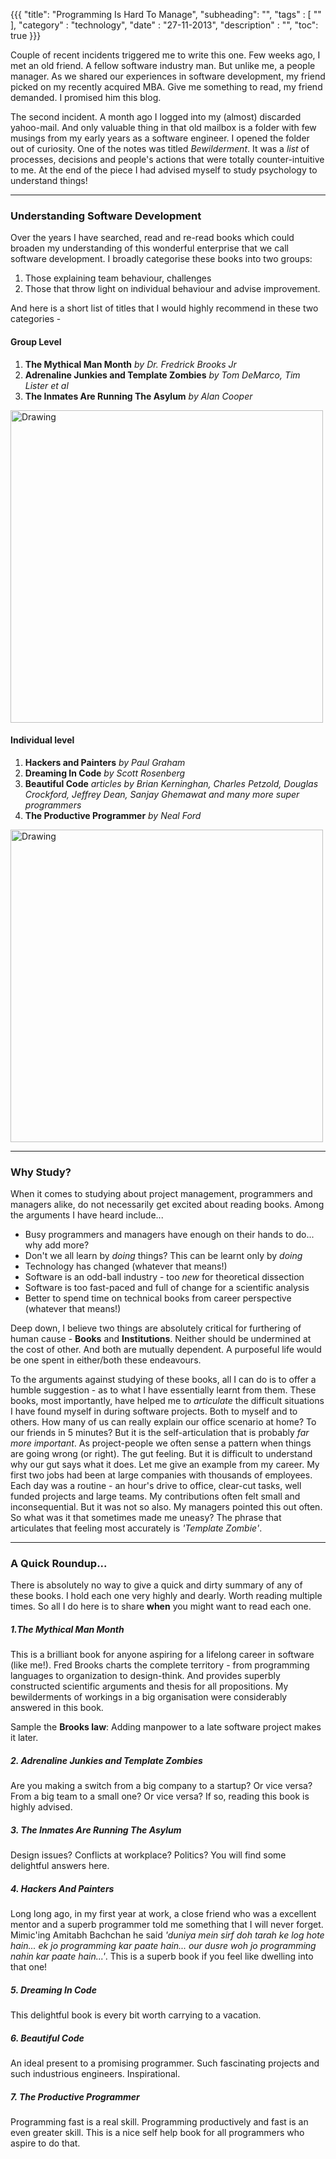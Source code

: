 {{{
    "title": "Programming Is Hard To Manage",
    "subheading": "",
    "tags" : [ "" ],
    "category" : "technology",
    "date" : "27-11-2013",
    "description" : "",
    "toc": true
}}}

Couple of recent incidents triggered me to write this one. Few weeks ago, I met an old friend. A fellow software industry man. But unlike me, a people manager. As we shared our experiences in software development, my friend picked on my recently acquired MBA. Give me something to read, my friend demanded. I promised him this blog.

The second incident. A month ago I logged into my (almost) discarded yahoo-mail. And only valuable thing in that old mailbox is a folder with few musings from my early years as a software engineer.  I opened the folder out of curiosity. One of the notes was titled *Bewilderment*. It was a *list* of processes, decisions and people's actions that were totally counter-intuitive to me. At the end of the piece I had advised myself to study psychology to understand things!

<hr>

### Understanding Software Development    
Over the years I have searched, read and re-read books which could broaden my understanding of this wonderful enterprise that we call software development. I broadly categorise these books into two groups: 

1. Those explaining team behaviour, challenges 
2. Those that throw light on individual behaviour and advise improvement. 

And here is a short list of titles that I would highly recommend in these two categories - 

#### Group Level
1. **The Mythical Man Month** *by Dr. Fredrick Brooks Jr*
2. **Adrenaline Junkies and Template Zombies** *by Tom DeMarco, Tim Lister et al*
3. **The Inmates Are Running The Asylum** *by Alan Cooper* 

<img src="http://bharathwrites.in/assets/images/programmingIsHard/team.jpg" alt="Drawing" style="width: 500px;"/>

#### Individual level
1. **Hackers and Painters** *by Paul Graham*
2. **Dreaming In Code** *by Scott Rosenberg*
3. **Beautiful Code** *articles by Brian Kerninghan, Charles Petzold, Douglas Crockford, Jeffrey Dean, Sanjay Ghemawat and many more super programmers*
4. **The Productive Programmer** *by Neal Ford*

<img src="http://bharathwrites.in/assets/images/programmingIsHard/individual.jpg" alt="Drawing" style="width: 500px;"/>

<hr>

### Why Study?
When it comes to studying about project management, programmers and managers alike, do not necessarily get excited about reading books. Among the arguments I have heard include...

* Busy programmers and managers have enough on their hands to do... why add more? 
* Don't we all learn by *doing* things? This can be learnt only by *doing*
* Technology has changed (whatever that means!) 
* Software is an odd-ball industry - too *new* for theoretical dissection 
* Software is too fast-paced and full of change for a scientific analysis
* Better to spend time on technical books from career perspective (whatever that means!)

Deep down, I believe two things are absolutely critical for furthering of human cause - **Books** and **Institutions**. Neither should be undermined at the cost of other. And both are mutually dependent. A purposeful life would be one spent in either/both these endeavours. 

To the arguments against studying of these books, all I can do is to offer a humble suggestion - as to what I have essentially learnt from them. These books, most importantly, have helped me to *articulate* the difficult situations I have found myself in during software projects. Both to myself and to others. How many of us can really explain our office scenario at home? To our friends in 5 minutes? But it is the self-articulation that is probably *far more important*. As project-people we often sense a pattern when things are going wrong (or right). The gut feeling. But it is difficult to understand why our gut says what it does. Let me give an example from my career. My first two jobs had been at large companies with thousands of employees. Each day was a routine - an hour's drive to office, clear-cut tasks, well funded projects and large teams. My contributions often felt small and inconsequential. But it was not so also. My managers pointed this out often. So what was it that sometimes made me uneasy? The phrase that articulates that feeling most accurately is *'Template Zombie'*.

<hr>

### A Quick Roundup...
There is absolutely no way to give a quick and dirty summary of any of these books.  I hold each one very highly and dearly. Worth reading multiple times. So all I do here is to share **when** you might want to read each one.

##### 1.The Mythical Man Month
This is a brilliant book for anyone aspiring for a lifelong career in software (like me!). Fred Brooks charts the complete territory - from programming languages to organization to design-think. And provides superbly constructed scientific arguments and thesis for all propositions. My bewilderments of workings in a big organisation were considerably answered in this book. 

Sample the **Brooks law**: Adding manpower to a late software project makes it later.


##### 2. Adrenaline Junkies and Template Zombies
Are you making a switch from a big company to a startup? Or vice versa? From a big team to a small one? Or vice versa? If so, reading this book is highly advised.


##### 3. The Inmates Are Running The Asylum
Design issues? Conflicts at workplace? Politics? You will find some delightful answers here.


##### 4. Hackers And Painters
Long long ago, in my first year at work, a close friend who was a excellent mentor and a superb programmer told me something that I will never forget. Mimic'ing Amitabh Bachchan he said *'duniya mein sirf doh tarah ke log hote hain... ek jo programming kar paate hain... our dusre woh jo programming nahin kar paate hain...'*. This is a superb book if you feel like dwelling into that one!


##### 5. Dreaming In Code
This delightful book is every bit worth carrying to a vacation.


##### 6. Beautiful Code
An ideal present to a promising programmer. Such fascinating projects and such industrious engineers. Inspirational.


##### 7. The Productive Programmer
Programming fast is a real skill. Programming productively and fast is an even greater skill. This is a nice self help book for all programmers who aspire to do that.
